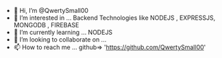 - 👋 Hi, I’m @QwertySmall00
- 👀 I’m interested in ... Backend Technologies like NODEJS , EXPRESSJS, MONGODB , FIREBASE
- 🌱 I’m currently learning ... NODEJS
- 💞️ I’m looking to collaborate on ...
- 📫 How to reach me ... github=> 'https://github.com/QwertySmall00'

<!---
QwertySmall00/QwertySmall00 is a ✨ special ✨ repository because its `README.md` (this file) appears on your GitHub profile.
You can click the Preview link to take a look at your changes.
--->
